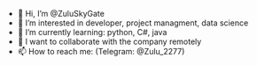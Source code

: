 - 👋 Hi, I’m @ZuluSkyGate
- 👀 I’m interested in developer, project managment, data science
- 🌱 I’m currently learning: python, C#, java
- 💞️ I want to collaborate with the company remotely
- 📫 How to reach me: (Telegram: @Zulu_2277)
